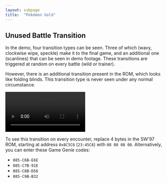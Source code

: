 ```yaml
---
layout: subpage
title:  "Pokémon Gold"
---
```


## Unused Battle Transition

In the demo, four transition types can be seen. Three of which (wavy, clockwise wipe, speckle) make it to the final game, and an additional one (scanlines) that can be seen in demo footage. These transitions are triggered at random on every battle (wild or trainer).

However, there is an additional transition present in the ROM, which looks like folding blinds. This transition type is never seen under any normal circumstance.

<video controls width="250">
	<source src="img/sw97_transition.webm" type="video/webm">
</video>

To see this transition on every encounter, replace 4 bytes in the SW'97 ROM, starting at address `0x8C5C6` (`23:45C6`) with `08 08 08 08`. Alternatively, you can enter these Game Genie codes:

* `085-C6B-E6E`
* `085-C7B-91E`
* `085-C8B-D56`
* `085-C9B-B32`
